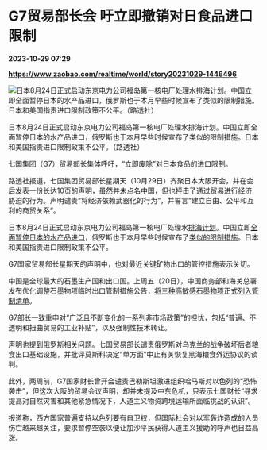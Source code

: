 # G7贸易部长会 吁立即撤销对日食品进口限制

**2023-10-29 07:29**

**https://www.zaobao.com/realtime/world/story20231029-1446496**

![日本8月24日正式启动东京电力公司福岛第一核电厂处理水排海计划。中国立即全面暂停日本的水产品进口，俄罗斯也于本月早些时候宣布了类似的限制措施。日本和美国指责进口限制政策不公平。（路透社）](https://static.zaobao.com/s3fs-public/styles/article_large_full/public/articles/2023/10/29/2023-10-29T062835Z366472702RC2CV3ANF3CKRTRMADP3G7-TRADE-MINISTERS.JPG?itok=l7G1hx0x "日本8月24日正式启动东京电力公司福岛第一核电厂处理水排海计划。中国立即全面暂停日本的水产品进口，俄罗斯也于本月早些时候宣布了类似的限制措施。日本和美国指责进口限制政策不公平。（路透社）")

日本8月24日正式启动东京电力公司福岛第一核电厂处理水排海计划。中国立即全面暂停日本的水产品进口，俄罗斯也于本月早些时候宣布了类似的限制措施。日本和美国指责进口限制政策不公平。（路透社）

七国集团（G7）贸易部长集体呼吁，“立即废除”对日本食品的进口限制。

路透社报道，七国集团贸易部长星期天（10月29日）齐聚日本大阪开会，并在会后发表一份长达10页的声明，虽然并未点名中国，但也抨击了通过贸易进行经济胁迫的行为。声明谴责“将经济依赖武器化的行为”，并誓言“建立自由、公平和互利的商贸关系”。

日本8月24日正式启动东京电力公司福岛第一核电厂处理水[排海计划](https://www.zaobao.com/news/world/story20230825-1426928)。中国立即[全面暂停日本的水产品进口](https://www.zaobao.com/realtime/china/story20230824-1426656)，俄罗斯也于本月早些时候宣布了[类似的限制措施](https://www.zaobao.com/news/world/story20231016-1443285)。日本和美国指责进口限制政策不公平。

G7国家贸易部长星期天的声明中，也对最近关键矿物出口的管控措施表示关切。

中国是全球最大的石墨生产国和出口国。上周五（20日），中国商务部和海关总署发布优化调整石墨物项临时出口管制措施公告，[将三种高敏感石墨物项正式列入管制清单](https://www.zaobao.com/realtime/china/story20231020-1444412)。

G7部长一致重申对“广泛且不断变化的一系列非市场政策”的担忧，包括“普遍、不透明和扭曲贸易的工业补贴”，以及强制性技术转让。

声明也提到俄罗斯相关问题。七国贸易部长谴责俄罗斯对乌克兰的战争破坏后者粮食出口基础设施，并批评莫斯科决定“单方面”中止有关恢复黑海粮食外运协议的谈判。

此外，两周前，G7国家财长曾开会谴责巴勒斯坦激进组织哈马斯对以色列的“恐怖袭击”，但这次大阪的贸易会议声明，却并未提及中东危机，只表示七国财长“寻求提高对自然灾害和其他紧急情况下，人道主义物资跨境运输所面临挑战的认识”。

报道称，西方国家普遍支持以色列要有自卫权，但国际社会对以军轰炸造成的人员伤亡越来越关注，要求暂停空袭以便让加沙平民获得人道主义援助的呼声也日益高涨。